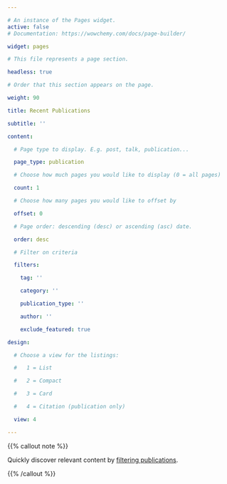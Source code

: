 ```yaml
---

# An instance of the Pages widget.
active: false
# Documentation: https://wowchemy.com/docs/page-builder/

widget: pages

# This file represents a page section.

headless: true

# Order that this section appears on the page.

weight: 90

title: Recent Publications

subtitle: ''

content:

  # Page type to display. E.g. post, talk, publication...

  page_type: publication

  # Choose how much pages you would like to display (0 = all pages)

  count: 1

  # Choose how many pages you would like to offset by

  offset: 0

  # Page order: descending (desc) or ascending (asc) date.

  order: desc

  # Filter on criteria

  filters:

    tag: ''

    category: ''

    publication_type: ''

    author: ''

    exclude_featured: true

design:

  # Choose a view for the listings:

  #   1 = List

  #   2 = Compact

  #   3 = Card

  #   4 = Citation (publication only)

  view: 4

---
```


{{% callout note %}}

Quickly discover relevant content by [filtering publications](./publication/).

{{% /callout %}}
